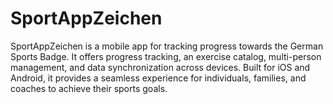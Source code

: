 # SportAppZeichen
SportAppZeichen is a mobile app for tracking progress towards the German Sports Badge. It offers progress tracking, an exercise catalog, multi-person management, and data synchronization across devices. Built for iOS and Android, it provides a seamless experience for individuals, families, and coaches to achieve their sports goals.
